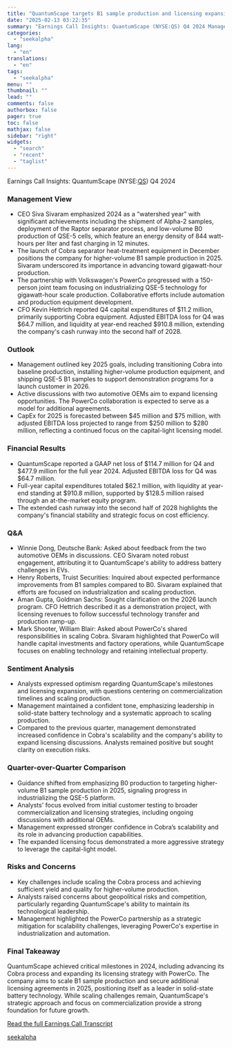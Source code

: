 ```yaml
---
title: "QuantumScape targets B1 sample production and licensing expansion in 2025"
date: "2025-02-13 03:22:35"
summary: "Earnings Call Insights: QuantumScape (NYSE:QS) Q4 2024 Management View CEO Siva Sivaram emphasized 2024 as a \"watershed year\" with significant achievements including the shipment of Alpha-2 samples, deployment of the Raptor separator process, and low-volume B0 production of QSE-5 cells, which feature an energy density of 844 watt-hours per liter..."
categories:
  - "seekalpha"
lang:
  - "en"
translations:
  - "en"
tags:
  - "seekalpha"
menu: ""
thumbnail: ""
lead: ""
comments: false
authorbox: false
pager: true
toc: false
mathjax: false
sidebar: "right"
widgets:
  - "search"
  - "recent"
  - "taglist"
---
```


Earnings Call Insights: QuantumScape (NYSE:[QS](https://seekingalpha.com/symbol/QS "QuantumScape Corporation")) Q4 2024

### Management View

* CEO Siva Sivaram emphasized 2024 as a "watershed year" with significant achievements including the shipment of Alpha-2 samples, deployment of the Raptor separator process, and low-volume B0 production of QSE-5 cells, which feature an energy density of 844 watt-hours per liter and fast charging in 12 minutes.
* The launch of Cobra separator heat-treatment equipment in December positions the company for higher-volume B1 sample production in 2025. Sivaram underscored its importance in advancing toward gigawatt-hour production.
* The partnership with Volkswagen's PowerCo progressed with a 150-person joint team focusing on industrializing QSE-5 technology for gigawatt-hour scale production. Collaborative efforts include automation and production equipment development.
* CFO Kevin Hettrich reported Q4 capital expenditures of $11.2 million, primarily supporting Cobra equipment. Adjusted EBITDA loss for Q4 was $64.7 million, and liquidity at year-end reached $910.8 million, extending the company's cash runway into the second half of 2028.

### Outlook

* Management outlined key 2025 goals, including transitioning Cobra into baseline production, installing higher-volume production equipment, and shipping QSE-5 B1 samples to support demonstration programs for a launch customer in 2026.
* Active discussions with two automotive OEMs aim to expand licensing opportunities. The PowerCo collaboration is expected to serve as a model for additional agreements.
* CapEx for 2025 is forecasted between $45 million and $75 million, with adjusted EBITDA loss projected to range from $250 million to $280 million, reflecting a continued focus on the capital-light licensing model.

### Financial Results

* QuantumScape reported a GAAP net loss of $114.7 million for Q4 and $477.9 million for the full year 2024. Adjusted EBITDA loss for Q4 was $64.7 million.
* Full-year capital expenditures totaled $62.1 million, with liquidity at year-end standing at $910.8 million, supported by $128.5 million raised through an at-the-market equity program.
* The extended cash runway into the second half of 2028 highlights the company's financial stability and strategic focus on cost efficiency.

### Q&A

* Winnie Dong, Deutsche Bank: Asked about feedback from the two automotive OEMs in discussions. CEO Sivaram noted robust engagement, attributing it to QuantumScape's ability to address battery challenges in EVs.
* Henry Roberts, Truist Securities: Inquired about expected performance improvements from B1 samples compared to B0. Sivaram explained that efforts are focused on industrialization and scaling production.
* Aman Gupta, Goldman Sachs: Sought clarification on the 2026 launch program. CFO Hettrich described it as a demonstration project, with licensing revenues to follow successful technology transfer and production ramp-up.
* Mark Shooter, William Blair: Asked about PowerCo's shared responsibilities in scaling Cobra. Sivaram highlighted that PowerCo will handle capital investments and factory operations, while QuantumScape focuses on enabling technology and retaining intellectual property.

### Sentiment Analysis

* Analysts expressed optimism regarding QuantumScape's milestones and licensing expansion, with questions centering on commercialization timelines and scaling production.
* Management maintained a confident tone, emphasizing leadership in solid-state battery technology and a systematic approach to scaling production.
* Compared to the previous quarter, management demonstrated increased confidence in Cobra's scalability and the company's ability to expand licensing discussions. Analysts remained positive but sought clarity on execution risks.

### Quarter-over-Quarter Comparison

* Guidance shifted from emphasizing B0 production to targeting higher-volume B1 sample production in 2025, signaling progress in industrializing the QSE-5 platform.
* Analysts' focus evolved from initial customer testing to broader commercialization and licensing strategies, including ongoing discussions with additional OEMs.
* Management expressed stronger confidence in Cobra’s scalability and its role in advancing production capabilities.
* The expanded licensing focus demonstrated a more aggressive strategy to leverage the capital-light model.

### Risks and Concerns

* Key challenges include scaling the Cobra process and achieving sufficient yield and quality for higher-volume production.
* Analysts raised concerns about geopolitical risks and competition, particularly regarding QuantumScape's ability to maintain its technological leadership.
* Management highlighted the PowerCo partnership as a strategic mitigation for scalability challenges, leveraging PowerCo's expertise in industrialization and automation.

### Final Takeaway

QuantumScape achieved critical milestones in 2024, including advancing its Cobra process and expanding its licensing strategy with PowerCo. The company aims to scale B1 sample production and secure additional licensing agreements in 2025, positioning itself as a leader in solid-state battery technology. While scaling challenges remain, QuantumScape's strategic approach and focus on commercialization provide a strong foundation for future growth.

[Read the full Earnings Call Transcript](https://seekingalpha.com/symbol/QS/earnings/transcripts)

[seekalpha](https://seekingalpha.com/news/4407378-quantumscape-targets-b1-sample-production-and-licensing-expansion-in-2025)
